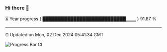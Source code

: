 ### Hi there 👋

⏳ Year progress { ███████████████████████████▁▁▁ } 91.87 %

---

⏰ Updated on Mon, 02 Dec 2024 05:41:34 GMT

![Progress Bar CI](https://github.com/IshwaranRudhara/GIT-ACTION/workflows/Progress%20Bar%20CI/badge.svg)

